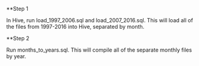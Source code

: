 **Step 1

In Hive, run load_1997_2006.sql and load_2007_2016.sql. This will load all of the files from 1997-2016 into Hive, separated by month.

**Step 2

Run months_to_years.sql. This will compile all of the separate monthly files by year.
